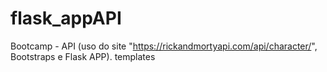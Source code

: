 # flask_appAPI
Bootcamp - API (uso do site "https://rickandmortyapi.com/api/character/", Bootstraps e Flask APP).
templates
